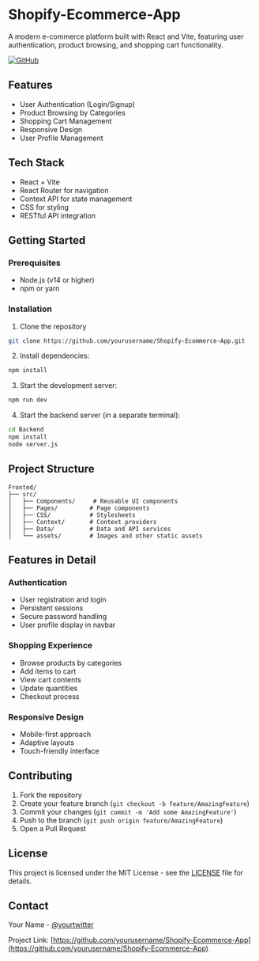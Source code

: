# Shopify-Ecommerce-App

A modern e-commerce platform built with React and Vite, featuring user authentication, product browsing, and shopping cart functionality.

[![GitHub](https://img.shields.io/badge/GitHub-Repository-blue)](https://github.com/yourusername/Shopify-Ecommerce-App)

## Features

- User Authentication (Login/Signup)
- Product Browsing by Categories
- Shopping Cart Management
- Responsive Design
- User Profile Management

## Tech Stack

- React + Vite
- React Router for navigation
- Context API for state management
- CSS for styling
- RESTful API integration

## Getting Started

### Prerequisites

- Node.js (v14 or higher)
- npm or yarn

### Installation

1. Clone the repository
```bash
git clone https://github.com/yourusername/Shopify-Ecommerce-App.git
```

2. Install dependencies:
```bash
npm install
```

3. Start the development server:
```bash
npm run dev
```

4. Start the backend server (in a separate terminal):
```bash
cd Backend
npm install
node server.js
```

## Project Structure

```
Fronted/
├── src/
│   ├── Components/     # Reusable UI components
│   ├── Pages/         # Page components
│   ├── CSS/           # Stylesheets
│   ├── Context/       # Context providers
│   ├── Data/          # Data and API services
│   └── assets/        # Images and other static assets
```

## Features in Detail

### Authentication
- User registration and login
- Persistent sessions
- Secure password handling
- User profile display in navbar

### Shopping Experience
- Browse products by categories
- Add items to cart
- View cart contents
- Update quantities
- Checkout process

### Responsive Design
- Mobile-first approach
- Adaptive layouts
- Touch-friendly interface

## Contributing

1. Fork the repository
2. Create your feature branch (`git checkout -b feature/AmazingFeature`)
3. Commit your changes (`git commit -m 'Add some AmazingFeature'`)
4. Push to the branch (`git push origin feature/AmazingFeature`)
5. Open a Pull Request

## License

This project is licensed under the MIT License - see the [LICENSE](LICENSE) file for details.

## Contact

Your Name - [@yourtwitter](https://twitter.com/yourtwitter)

Project Link: [https://github.com/yourusername/Shopify-Ecommerce-App](https://github.com/yourusername/Shopify-Ecommerce-App)
